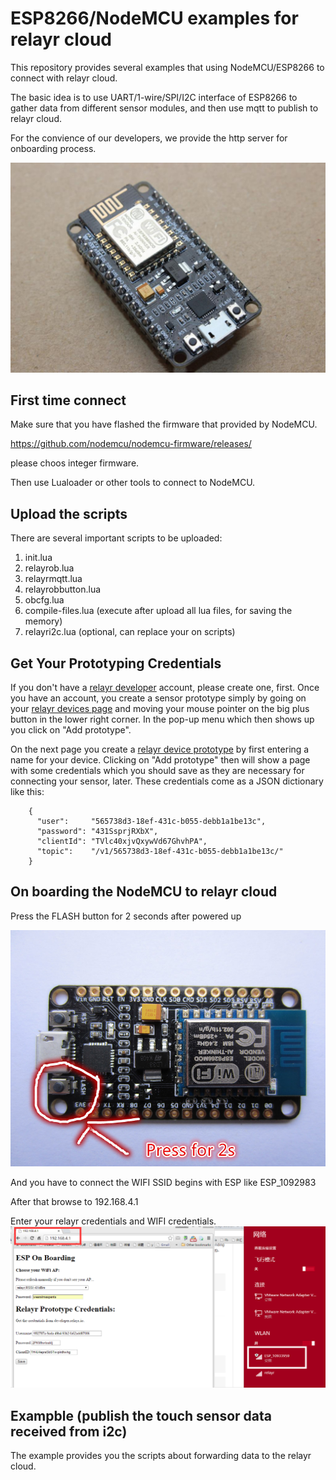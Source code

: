 # ESP8266/NodeMCU examples for relayr cloud

This repository provides several examples that using NodeMCU/ESP8266 to connect with relayr cloud.

The basic idea is to use UART/1-wire/SPI/I2C interface of ESP8266 to gather data from different sensor modules, and then use mqtt to publish to relayr cloud.

For the convience of our developers, we provide the http server for onboarding process.

![nodemcu](/pic/NodeMCU.jpg)


First time connect
------

Make sure that you have flashed the firmware that provided by NodeMCU.

https://github.com/nodemcu/nodemcu-firmware/releases/

please choos integer firmware.

Then use Lualoader or other tools to connect to NodeMCU.

Upload the scripts
------

There are several important scripts to be uploaded:

1. init.lua
2. relayrob.lua
3. relayrmqtt.lua
4. relayrobbutton.lua
5. obcfg.lua
6. compile-files.lua (execute after upload all lua files, for saving the memory)
7. relayri2c.lua (optional, can replace your on scripts) 

Get Your Prototyping Credentials
------
If you don't have a [relayr developer](https://developer.relayr.io) account, please create one,
first. Once you have an account, you create a sensor prototype simply
by going on your [relayr devices page](https://developer.relayr.io/dashboard/devices) and moving your mouse pointer
on the big plus button in the lower right corner. In the pop-up
menu which then shows up you click on "Add prototype".

On the next page you create a [relayr device prototype](https://developer.relayr.io/dashboard/prototype) by first
entering a name for your device. Clicking on "Add prototype" then 
will show a page with some credentials which you should save as they
are necessary for connecting your sensor, later. These credentials
come as a JSON dictionary like this:
```
    {
      "user":     "565738d3-18ef-431c-b055-debb1a1be13c",
      "password": "431SsprjRXbX",
      "clientId": "TVlc40xjvQxywVd67GhvhPA",
      "topic":    "/v1/565738d3-18ef-431c-b055-debb1a1be13c/"
    } 
```

On boarding the NodeMCU to relayr cloud
------

Press the FLASH button for 2 seconds after powered up

![nodemcuob](/pic/ob.jpg)

And you have to connect the WIFI SSID begins with ESP like ESP_1092983

After that browse to 192.168.4.1

Enter your relayr credentials and WIFI credentials.
![wifi](/pic/wifi.png)



Exampble (publish the touch sensor data received from i2c)
------

The example provides you the scripts about forwarding data to the relayr cloud.
